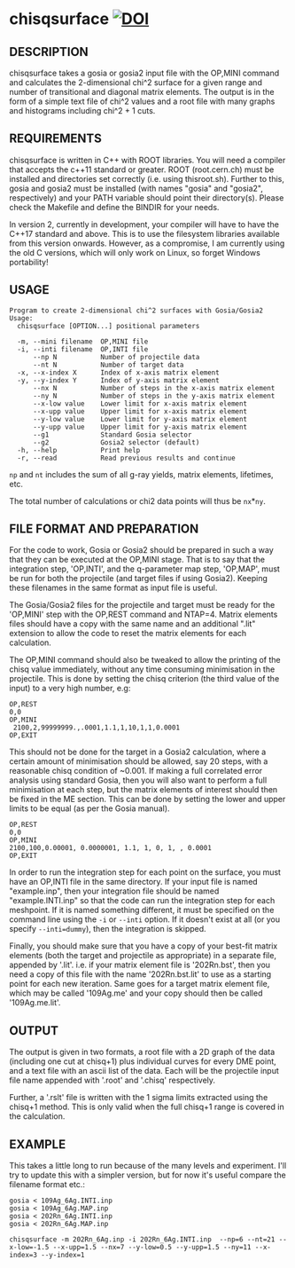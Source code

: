 chisqsurface 
[![DOI](https://zenodo.org/badge/19616357.svg)](https://zenodo.org/badge/latestdoi/19616357)
========================

DESCRIPTION
-----------

chisqsurface takes a gosia or gosia2 input file with the OP,MINI command and calculates the 2-dimensional chi^2 surface for a given range and number of transitional and diagonal matrix elements. The output is in the form of a simple text file of chi^2 values and a root file with many graphs and histograms including chi^2 + 1 cuts.


REQUIREMENTS
------------

chisqsurface is written in C++ with ROOT libraries.
You will need a compiler that accepts the c++11 standard or greater.
ROOT (root.cern.ch) must be installed and directories set correctly (i.e. using thisroot.sh).
Further to this, gosia and gosia2 must be installed (with names "gosia" and "gosia2", respectively) and your PATH variable should point their directory(s).
Please check the Makefile and define the BINDIR for your needs.

In version 2, currently in development, your compiler will have to have the C++17 standard and above.
This is to use the filesystem libraries available from this version onwards. However, as a compromise, I am currently using the old C versions, which will only work on Linux, so forget Windows portability!


USAGE
-----

```
Program to create 2-dimensional chi^2 surfaces with Gosia/Gosia2
Usage:
  chisqsurface [OPTION...] positional parameters

  -m, --mini filename  OP,MINI file
  -i, --inti filename  OP,INTI file
      --np N           Number of projectile data
      --nt N           Number of target data
  -x, --x-index X      Index of x-axis matrix element
  -y, --y-index Y      Index of y-axis matrix element
      --nx N           Number of steps in the x-axis matrix element
      --ny N           Number of steps in the y-axis matrix element
      --x-low value    Lower limit for x-axis matrix element
      --x-upp value    Upper limit for x-axis matrix element
      --y-low value    Lower limit for y-axis matrix element
      --y-upp value    Upper limit for y-axis matrix element
      --g1             Standard Gosia selector
      --g2             Gosia2 selector (default)
  -h, --help           Print help
  -r, --read           Read previous results and continue

```
`np` and `nt` includes the sum of all g-ray yields, matrix elements, lifetimes, etc.

The total number of calculations or chi2 data points will thus be `nx`*`ny`.


FILE FORMAT AND PREPARATION
---------------------------

For the code to work, Gosia or Gosia2 should be prepared in such a way that they can be executed at the OP,MINI stage. That is to say that the integration step, 'OP,INTI', and the q-parameter map step, 'OP,MAP', must be run for both the projectile (and target files if using Gosia2). Keeping these filenames in the same format as input file is useful.

The Gosia/Gosia2 files for the projectile and target must be ready for the 'OP,MINI' step with the OP,REST command and NTAP=4. Matrix elements files should have a copy with the same name and an additional ".lit" extension to allow the code to reset the matrix elements for each calculation.

The OP,MINI command should also be tweaked to allow the printing of the chisq value immediately, without any time consuming minimisation in the projectile. This is done by setting the chisq criterion (the third value of the input) to a very high number, e.g:

```
OP,REST
0,0
OP,MINI
 2100,2,99999999.,.0001,1.1,1,10,1,1,0.0001
OP,EXIT
```

This should not be done for the target in a Gosia2 calculation, where a certain amount of minimisation should be allowed, say 20 steps, with a reasonable chisq condition of ~0.001.
If making a full correlated error analysis using standard Gosia, then you will also want to perform a full minimisation at each step, but the matrix elements of interest should then be fixed in the ME section. This can be done by setting the lower and upper limits to be equal (as per the Gosia manual).

```
OP,REST
0,0
OP,MINI
2100,100,0.00001, 0.0000001, 1.1, 1, 0, 1, , 0.0001
OP,EXIT
```

In order to run the integration step for each point on the surface, you must have an OP,INTI file in the same directory. If your input file is named "example.inp", then your integration file should be named "example.INTI.inp" so that the code can run the integration step for each meshpoint. If it is named something different, it must be specified on the command line using the `-i` or `--inti` option. If it doesn't exist at all (or you specify `--inti=dummy`), then the integration is skipped.

Finally, you should make sure that you have a copy of your best-fit matrix elements (both the target and projectile as appropriate) in a separate file, appended by '.lit'.
i.e. if your matrix element file is '202Rn.bst', then you need a copy of this file with the name '202Rn.bst.lit' to use as a starting point for each new iteration.
Same goes for a target matrix element file, which may be called '109Ag.me' and your copy should then be called '109Ag.me.lit'.

OUTPUT
------

The output is given in two formats, a root file with a 2D graph of the data (including one cut at chisq+1) plus individual curves for every DME point, and a text file with an ascii list of the data. Each will be the projectile input file name appended with '.root' and '.chisq' respectively.

Further, a '.rslt' file is written with the 1 sigma limits extracted using the chisq+1 method. This is only valid when the full chisq+1 range is covered in the calculation.


EXAMPLE 
-------

This takes a little long to run because of the many levels and experiment. I'll try to update this with a simpler version, but for now it's useful compare the filename format etc.:

```
gosia < 109Ag_6Ag.INTI.inp
gosia < 109Ag_6Ag.MAP.inp
gosia < 202Rn_6Ag.INTI.inp
gosia < 202Rn_6Ag.MAP.inp
```
```
chisqsurface -m 202Rn_6Ag.inp -i 202Rn_6Ag.INTI.inp  --np=6 --nt=21 --x-low=-1.5 --x-upp=1.5 --nx=7 --y-low=0.5 --y-upp=1.5 --ny=11 --x-index=3 --y-index=1
```

